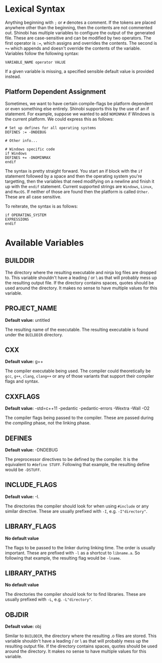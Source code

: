 # Lexical Syntax

Anything beginning with `;` or `#` denotes a comment. If the tokens are placed anywhere other than the beginning, then the contents are not commented out. Shinobi has multiple variables to configure the output of the generated file. These are case-sensitive and can be modified by two operators. The first operator is `:=`, which assigns and overrides the contents. The second is `+=` which appends and doesn't override the contents of the variable. Variables follow the following syntax:

    VARIABLE_NAME operator VALUE


If a given variable is missing, a specified sensible default value is provided instead.

## Platform Dependent Assignment

Sometimes, we want to have certain compile-flags be platform dependent or even something else entirely. Shinobi supports this by the use of an if statement. For example, suppose we wanted to add `NOMINMAX` if Windows is the current platform. We could express this as follows:

    # Set up defines for all operating systems
    DEFINES := -DNDEBUG

    # Other info...

    # Windows specific code
    if Windows
    DEFINES += -DNOMINMAX
    endif


The syntax is pretty straight forward. You start an if block with the `if` statement followed by a space and then the operating system you're targetting, then the variables that need modifying on a newline and finish it up with the `endif` statement. Current supported strings are `Windows`, `Linux`, and `MacOS`. If neither of those are found then the platform is called `Other`. These are all case sensitive. 

To reiterate, the syntax is as follows:

    if OPERATING_SYSTEM
    EXPRESSIONS
    endif


# Available Variables

## BUILDDIR

The directory where the resulting executable and ninja log files are dropped to. This variable shouldn't have a leading / or \ as that will probably mess up the resulting output file. If the directory contains spaces, quotes should be used around the directory. It makes no sense to have multiple values for this variable.

## PROJECT_NAME

**Default value:** untitled

The resulting name of the executable. The resulting executable is found under the `BUILDDIR` directory.

## CXX

**Default value:** g++

The compiler executable being used. The compiler could theoretically be `gcc`, `g++`, `clang`, `clang++` or any of those variants that support their compiler flags and syntax.

## CXXFLAGS

**Default value:** -std=c++11 -pedantic -pedantic-errors -Wextra -Wall -O2

The compiler flags being passed to the compiler. These are passed during the *compiling* phase, not the linking phase. 

## DEFINES

**Default value:** -DNDEBUG

The preprocessor directives to be defined by the compiler. It is the equivalent to `#define STUFF`. Following that example, the resulting define would be `-DSTUFF`.

## INCLUDE_FLAGS

**Default value:** -I.

The directories the compiler should look for when using `#include` or any similar directive. These are usually prefixed with `-I`, e.g. `-I"directory"`.

## LIBRARY_FLAGS

**No default value**

The flags to be passed to the linker during linking time. The order is usually important. These are prefixed with `-l` as a shortcut to `libname.a`. So following that example, the resulting flag would be `-lname`.

## LIBRARY_PATHS

**No default value**

The directories the compiler should look for to find libraries. These are usually prefixed with `-L`, e.g. `-L"directory"`. 

## OBJDIR

**Default value:** obj

Similar to `BUILDDIR`, the directory where the resulting .o files are stored. This variable shouldn't have a leading / or \ as that will probably mess up the resulting output file. If the directory contains spaces, quotes should be used around the directory. It makes no sense to have multiple values for this variable.
